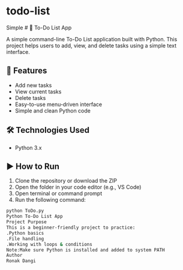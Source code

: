 # todo-list
Simple # 📝 To-Do List App

A simple command-line To-Do List application built with Python. This project helps users to add, view, and delete tasks using a simple text interface.

## 📌 Features

- Add new tasks  
- View current tasks  
- Delete tasks  
- Easy-to-use menu-driven interface  
- Simple and clean Python code

## 🛠 Technologies Used

- Python 3.x

## ▶ How to Run

1. Clone the repository or download the ZIP  
2. Open the folder in your code editor (e.g., VS Code)  
3. Open terminal or command prompt  
4. Run the following command:

```bash
python ToDo.py
Python To-Do List App
Project Purpose
This is a beginner-friendly project to practice:
.Python basics
.File handling
.Working with loops & conditions
Note:Make sure Python is installed and added to system PATH
Author
Ronak Dangi
